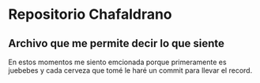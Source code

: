 # Repositorio Chafaldrano 

## Archivo que me permite decir lo que siente

En estos momentos me siento emcionada porque primeramente es juebebes y cada cerveza que tomé le haré un commit para llevar el record.